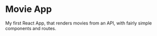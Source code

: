 # Movie App

My first React App, that renders movies from an API, with fairly simple components and routes. 
